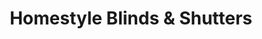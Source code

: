 ---
title: "Homestyle Blinds & Shutters"
url: /edinburgh/homestyle-blinds-und-shutters/
shop: Raumausstattung
---